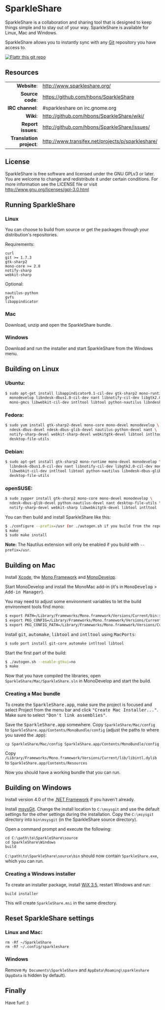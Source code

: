 # SparkleShare

SparkleShare is a collaboration and sharing tool that is designed to keep
things simple and to stay out of your way. SparkleShare is available for Linux, Mac and Windows.

SparkleShare allows you to instantly sync with any [Git](http://www.git-scm.org/) repository you have access to.

[![Flattr this git repo](http://api.flattr.com/button/flattr-badge-large.png)](https://flattr.com/thing/21770/SparkleShare-Sharing-work-made-easy)

## Resources

|||
|-----------------------------------:|:--------------------------|
|              **Website**: | http://www.sparkleshare.org/ |
|          **Source code**: | https://github.com/hbons/SparkleShare |
|          **IRC channel**: | #sparkleshare on irc.gnome.org |
|                 **Wiki**: | http://github.com/hbons/SparkleShare/wiki/ |
|        **Report issues**: | http://github.com/hbons/SparkleShare/issues/ |
|  **Translation project**: | http://www.transifex.net/projects/p/sparkleshare/ |


## License

SparkleShare is free software and licensed under the GNU GPLv3 or later. You
are welcome to change and redistribute it under certain conditions. For more
information see the LICENSE file or visit http://www.gnu.org/licenses/gpl-3.0.html


## Running SparkleShare

### Linux

You can choose to build from source or get the packages through your distribution's repositories.

Requirements:

```
curl
git >= 1.7.3
gtk-sharp2
mono-core >= 2.8
notify-sharp
webkit-sharp
```

Optional:

```
nautilus-python
gvfs
libappindicator
```


### Mac

Download, unzip and open the SparkleShare bundle.


### Windows

Download and run the installer and start SparkleShare from the Windows menu.


## Building on Linux

### Ubuntu:

```bash
$ sudo apt-get install libappindicator0.1-cil-dev gtk-sharp2 mono-runtime mono-devel \
  monodevelop libndesk-dbus1.0-cil-dev nant libnotify-cil-dev libgtk2.0-cil-dev mono-mcs 
  mono-gmcs libwebkit-cil-dev intltool libtool python-nautilus libndesk-dbus-glib1.0-cil-dev
```

### Fedora:

```bash
$ sudo yum install gtk-sharp2-devel mono-core mono-devel monodevelop \
  ndesk-dbus-devel ndesk-dbus-glib-devel nautilus-python-devel nant \
  notify-sharp-devel webkit-sharp-devel webkitgtk-devel libtool intltool \
  desktop-file-utils
```

### Debian:

```bash
$ sudo apt-get install gtk-sharp2 mono-runtime mono-devel monodevelop \
  libndesk-dbus1.0-cil-dev nant libnotify-cil-dev libgtk2.0-cil-dev mono-mcs mono-gmcs \
  libwebkit-cil-dev intltool libtool python-nautilus libndesk-dbus-glib1.0-cil-dev \
  desktop-file-utils
```

### openSUSE:

```bash
$ sudo zypper install gtk-sharp2 mono-core mono-devel monodevelop \
  ndesk-dbus-glib-devel python-nautilus-devel nant desktop-file-utils \
  notify-sharp-devel webkit-sharp libwebkitgtk-devel libtool intltool
```


You can then build and install SparkleShare like this:

```bash
$ ./configure --prefix=/usr (or ./autogen.sh if you build from the repository)
$ make
$ sudo make install
```

**Note:**  The Nautilus extension will only be enabled if you build with `--prefix=/usr`.


## Building on Mac

Install [Xcode](https://developer.apple.com/xcode/), the [Mono Framework](http://www.mono-project.com/) 
and [MonoDevelop](http://monodevelop.com/).

Start MonoDevelop and install the MonoMac add-in (it's in <tt>MonoDevelop</tt> > <tt>Add-in Manager</tt>).


You may need to adjust some environment variables to let the build environment tools find mono:
   
```bash
$ export PATH=/Library/Frameworks/Mono.framework/Versions/Current/bin:$PATH
$ export PKG_CONFIG=/Library/Frameworks/Mono.framework/Versions/Current/bin/pkg-config
$ export PKG_CONFIG_PATH=/Library/Frameworks/Mono.framework/Versions/Current/lib/pkgconfig
```

Install <tt>git</tt>, <tt>automake</tt>, <tt>libtool</tt> and <tt>intltool</tt> using <tt>MacPorts</tt>:

```bash
$ sudo port install git-core automake intltool libtool
```
   
Start the first part of the build:

```bash
$ ./autogen.sh --enable-gtkui=no
$ make
```

Now that you have compiled the libraries, open `SparkleShare/Mac/SparkleShare.sln` in
MonoDevelop and start the build.


### Creating a Mac bundle

To create the <tt>SparkleShare.app</tt>, make sure the project is focused and select Project from the menu bar 
and click <tt>"Create Mac Installer..."</tt>. Make sure to select <tt>"Don't link assemblies"</tt>. 

Save the <tt>SparkleShare.app</tt> somewhere. Copy `SparkleShare/Mac/config` to
 `SparkleShare.app/Contents/MonoBundle/config` (adjust the paths to where you saved the .app):

```
cp SparkleShare/Mac/config SparkleShare.app/Contents/MonoBundle/config
```

Copy `/Library/Frameworks/Mono.framework/Versions/Current/lib/libintl.dylib` to `SparkleShare.app/Contents/Resources`

Now you should have a working bundle that you can run.


## Building on Windows

Install version 4.0 of the [.NET Framework](http://www.microsoft.com/download/en/details.aspx?id=17851) if you haven't already.

Install [msysGit](http://code.google.com/p/msysgit/downloads/detail?name=Git-1.7.8-preview20111206.exe). Change the install location to `C:\msysgit` and use the default settings for the other settings during the installation. Copy the `C:\msysgit` directory into `bin\msysgit` (in the SparkleShare source directory).

Open a command prompt and execute the following:

```
cd C:\path\to\SparkleShare\source
cd SparkleShare\Windows
build
```

`C:\path\to\SparkleShare\source\bin` should now contain `SparkleShare.exe`, which you can run.



### Creating a Windows installer

To create an installer package, install [WiX 3.5](http://wix.sourceforge.net/), restart Windows and run:

```
build installer
```

This will create `SparkleShare.msi` in the same directory.


## Reset SparkleShare settings

### Linux and Mac:

```
rm -Rf ~/SparkleShare
rm -Rf ~/.config/sparkleshare
```

### Windows

Remove `My Documents\SparkleShare` and `AppData\Roaming\sparkleshare` (`AppData` is hidden by default).


## Finally

Have fun! :)
